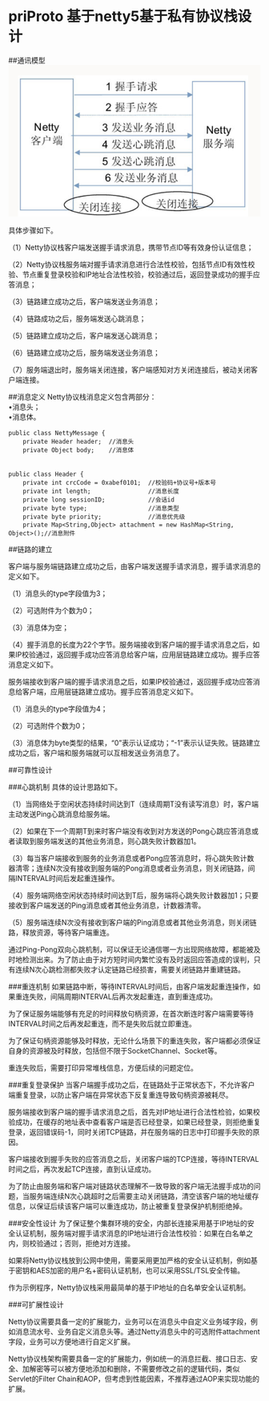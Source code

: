 # priProto 基于netty5基于私有协议栈设计

##通讯模型
![](https://raw.githubusercontent.com/xieqingduan/priProto/master/src/main/resources/image/netty.png)

具体步骤如下。

（1）Netty协议栈客户端发送握手请求消息，携带节点ID等有效身份认证信息；

（2）Netty协议栈服务端对握手请求消息进行合法性校验，包括节点ID有效性校验、节点重复登录校验和IP地址合法性校验，校验通过后，返回登录成功的握手应答消息；

（3）链路建立成功之后，客户端发送业务消息；

（4）链路成功之后，服务端发送心跳消息；

（5）链路建立成功之后，客户端发送心跳消息；

（6）链路建立成功之后，服务端发送业务消息；

（7）服务端退出时，服务端关闭连接，客户端感知对方关闭连接后，被动关闭客户端连接。

##消息定义
Netty协议栈消息定义包含两部分：   
    •消息头；   
    •消息体。

    public class NettyMessage {    
        private Header header;  //消息头
        private Object body;    //消息体


    public class Header {
        private int crcCode = 0xabef0101;  //校验码+协议号+版本号
        private int length;                //消息长度
        private long sessionID;            //会话id
        private byte type;                 //消息类型
        private byte priority;             //消息优先级
        private Map<String,Object> attachment = new HashMap<String, Object>();//消息附件

##链路的建立

 客户端与服务端链路建立成功之后，由客户端发送握手请求消息，握手请求消息的定义如下。

（1）消息头的type字段值为3；

（2）可选附件为个数为0；

（3）消息体为空；

（4）握手消息的长度为22个字节。服务端接收到客户端的握手请求消息之后，如果IP校验通过，返回握手成功应答消息给客户端，应用层链路建立成功。握手应答消息定义如下。


 服务端接收到客户端的握手请求消息之后，如果IP校验通过，返回握手成功应答消息给客户端，应用层链路建立成功。握手应答消息定义如下。

（1）消息头的type字段值为4；

（2）可选附件个数为0；

（3）消息体为byte类型的结果，“0”表示认证成功；“-1”表示认证失败。链路建立成功之后，客户端和服务端就可以互相发送业务消息了。

##可靠性设计

 ###心跳机制
 具体的设计思路如下。
 
 （1）当网络处于空闲状态持续时间达到T（连续周期T没有读写消息）时，客户端主动发送Ping心跳消息给服务端。
 
 （2）如果在下一个周期T到来时客户端没有收到对方发送的Pong心跳应答消息或者读取到服务端发送的其他业务消息，则心跳失败计数器加1。
 
 （3）每当客户端接收到服务的业务消息或者Pong应答消息时，将心跳失败计数器清零；连续N次没有接收到服务端的Pong消息或者业务消息，则关闭链路，间隔INTERVAL时间后发起重连操作。
 
 （4）服务端网络空闲状态持续时间达到T后，服务端将心跳失败计数器加1；只要接收到客户端发送的Ping消息或者其他业务消息，计数器清零。
 
 （5）服务端连续N次没有接收到客户端的Ping消息或者其他业务消息，则关闭链路，释放资源，等待客户端重连。
 
 通过Ping-Pong双向心跳机制，可以保证无论通信哪一方出现网络故障，都能被及时地检测出来。为了防止由于对方短时间内繁忙没有及时返回应答造成的误判，只有连续N次心跳检测都失败才认定链路已经损害，需要关闭链路并重建链路。
 
 ###重连机制
 如果链路中断，等待INTERVAL时间后，由客户端发起重连操作，如果重连失败，间隔周期INTERVAL后再次发起重连，直到重连成功。
 
 为了保证服务端能够有充足的时间释放句柄资源，在首次断连时客户端需要等待INTERVAL时间之后再发起重连，而不是失败后就立即重连。
 
 为了保证句柄资源能够及时释放，无论什么场景下的重连失败，客户端都必须保证自身的资源被及时释放，包括但不限于SocketChannel、Socket等。
 
 重连失败后，需要打印异常堆栈信息，方便后续的问题定位。
 
 ###重复登录保护
 当客户端握手成功之后，在链路处于正常状态下，不允许客户端重复登录，以防止客户端在异常状态下反复重连导致句柄资源被耗尽。
 
 服务端接收到客户端的握手请求消息之后，首先对IP地址进行合法性检验，如果校验成功，在缓存的地址表中查看客户端是否已经登录，如果已经登录，则拒绝重复登录，返回错误码-1，同时关闭TCP链路，并在服务端的日志中打印握手失败的原因。
 
 客户端接收到握手失败的应答消息之后，关闭客户端的TCP连接，等待INTERVAL时间之后，再次发起TCP连接，直到认证成功。
 
 为了防止由服务端和客户端对链路状态理解不一致导致的客户端无法握手成功的问题，当服务端连续N次心跳超时之后需要主动关闭链路，清空该客户端的地址缓存信息，以保证后续该客户端可以重连成功，防止被重复登录保护机制拒绝掉。
 
 ###安全性设计
 为了保证整个集群环境的安全，内部长连接采用基于IP地址的安全认证机制，服务端对握手请求消息的IP地址进行合法性校验：如果在白名单之内，则校验通过；否则，拒绝对方连接。
 
 如果将Netty协议栈放到公网中使用，需要采用更加严格的安全认证机制，例如基于密钥和AES加密的用户名+密码认证机制，也可以采用SSL/TSL安全传输。
 
 作为示例程序，Netty协议栈采用最简单的基于IP地址的白名单安全认证机制。
 
 ###可扩展性设计
 
 Netty协议需要具备一定的扩展能力，业务可以在消息头中自定义业务域字段，例如消息流水号、业务自定义消息头等。通过Netty消息头中的可选附件attachment字段，业务可以方便地进行自定义扩展。
 
 Netty协议栈架构需要具备一定的扩展能力，例如统一的消息拦截、接口日志、安全、加解密等可以被方便地添加和删除，不需要修改之前的逻辑代码，类似Servlet的Filter Chain和AOP，但考虑到性能因素，不推荐通过AOP来实现功能的扩展。